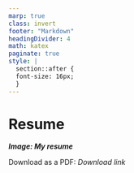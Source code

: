 ```yaml
---
marp: true
class: invert
footer: "Markdown"
headingDivider: 4
math: katex
paginate: true
style: |
  section::after {
  font-size: 16px;
  }
---
```


<!--
_footer: ""
_paginate: skip
-->

# **Resume**

**_Image: My resume_**

Download as a PDF: _Download link_
